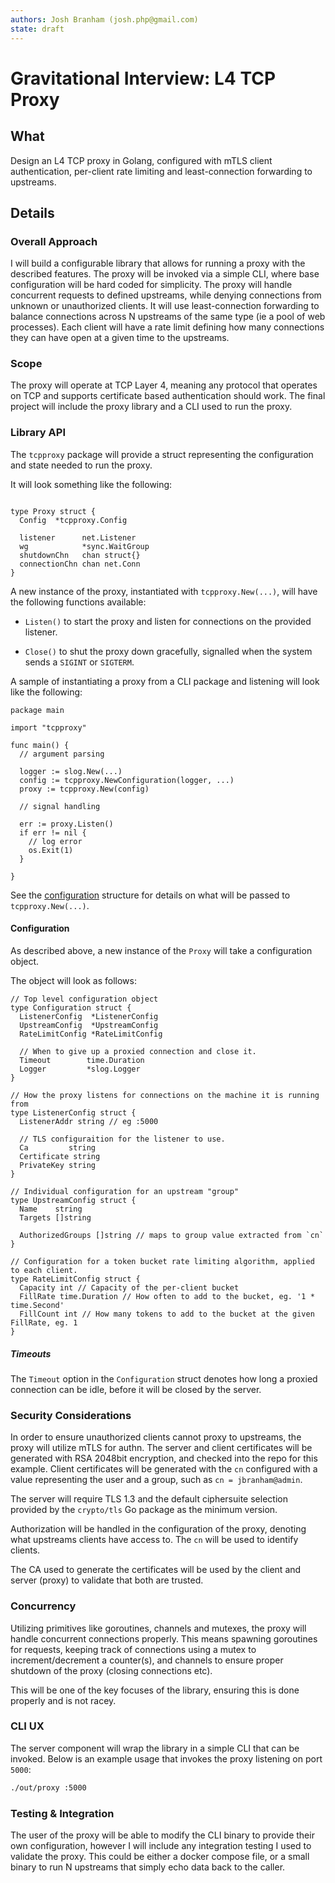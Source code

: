```yaml
---
authors: Josh Branham (josh.php@gmail.com)
state: draft
---
```


# Gravitational Interview: L4 TCP Proxy

## What

Design an L4 TCP proxy in Golang, configured with mTLS client authentication, per-client rate limiting and least-connection forwarding
to upstreams.

## Details

### Overall Approach

I will build a configurable library that allows for running a proxy with the described features. The proxy will be invoked via a simple
CLI, where base configuration will be hard coded for simplicity. The proxy will handle concurrent requests to defined upstreams, while
denying connections from unknown or unauthorized clients. It will use least-connection forwarding to balance connections across N
upstreams of the same type (ie a pool of web processes). Each client will have a rate limit defining how many connections they can
have open at a given time to the upstreams.

### Scope

The proxy will operate at TCP Layer 4, meaning any protocol that operates on TCP and supports certificate based authentication
should work. The final project will include the proxy library and a CLI used to run the proxy.

### Library API

The `tcpproxy` package will provide a struct representing the configuration and state needed to run the proxy.

It will look something like the following:

```golang

type Proxy struct {
  Config  *tcpproxy.Config

  listener      net.Listener
  wg            *sync.WaitGroup
  shutdownChn   chan struct{}
  connectionChn chan net.Conn
}
```

A new instance of the proxy, instantiated with `tcpproxy.New(...)`, will have the following functions available:

* `Listen()` to start the proxy and listen for connections on the provided listener.

* `Close()` to shut the proxy down gracefully, signalled when the system sends a `SIGINT` or `SIGTERM`.

A sample of instantiating a proxy from a CLI package and listening will look like the following:

```golang
package main

import "tcpproxy"

func main() {
  // argument parsing

  logger := slog.New(...)
  config := tcpproxy.NewConfiguration(logger, ...)
  proxy := tcpproxy.New(config)

  // signal handling

  err := proxy.Listen()
  if err != nil {
    // log error
    os.Exit(1)
  }

}
```

See the [configuration](####-Configuration) structure for details on what will be passed to `tcpproxy.New(...)`.

#### Configuration

As described above, a new instance of the `Proxy` will take a configuration object.

The object will look as follows:

```golang
// Top level configuration object
type Configuration struct {
  ListenerConfig  *ListenerConfig
  UpstreamConfig  *UpstreamConfig
  RateLimitConfig *RateLimitConfig

  // When to give up a proxied connection and close it.
  Timeout        time.Duration
  Logger         *slog.Logger
}

// How the proxy listens for connections on the machine it is running from
type ListenerConfig struct {
  ListenerAddr string // eg :5000

  // TLS configuraition for the listener to use.
  Ca         string
  Certificate string
  PrivateKey string
}

// Individual configuration for an upstream "group"
type UpstreamConfig struct {
  Name    string
  Targets []string

  AuthorizedGroups []string // maps to group value extracted from `cn`
}

// Configuration for a token bucket rate limiting algorithm, applied to each client.
type RateLimitConfig struct {
  Capacity int // Capacity of the per-client bucket
  FillRate time.Duration // How often to add to the bucket, eg. '1 * time.Second'
  FillCount int // How many tokens to add to the bucket at the given FillRate, eg. 1
}
```

##### Timeouts

The `Timeout` option in the `Configuration` struct denotes how long a proxied connection can be idle, before it will be closed
by the server.

### Security Considerations

In order to ensure unauthorized clients cannot proxy to upstreams, the proxy will utilize mTLS for authn. The server and client certificates will
be generated with RSA 2048bit encryption, and checked into the repo for this example. Client certificates will be generated with the `cn`
configured with a value representing the user and a group, such as `cn = jbranham@admin`.

The server will require TLS 1.3 and the default ciphersuite selection provided by the `crypto/tls` Go package as the minimum version.

Authorization will be handled in the configuration of the proxy, denoting what upstreams clients have access to. The `cn` will be used
to identify clients.

The CA used to generate the certificates will be used by the client and server (proxy) to validate that both are trusted.

### Concurrency

Utilizing primitives like goroutines, channels and mutexes, the proxy will handle concurrent connections properly. This means spawning goroutines for requests,
keeping track of connections using a mutex to increment/decrement a counter(s), and channels to ensure proper shutdown of the proxy (closing connections etc).

This will be one of the key focuses of the library, ensuring this is done properly and is not racey.

### CLI UX

The server component will wrap the library in a simple CLI that can be invoked. Below is an example usage that invokes the proxy listening on port `5000`:

```bash
./out/proxy :5000
```

### Testing & Integration

The user of the proxy will be able to modify the CLI binary to provide their own configuration, however I will include any integration testing I used
to validate the proxy. This could be either a docker compose file, or a small binary to run N upstreams that simply echo data back to the caller.
